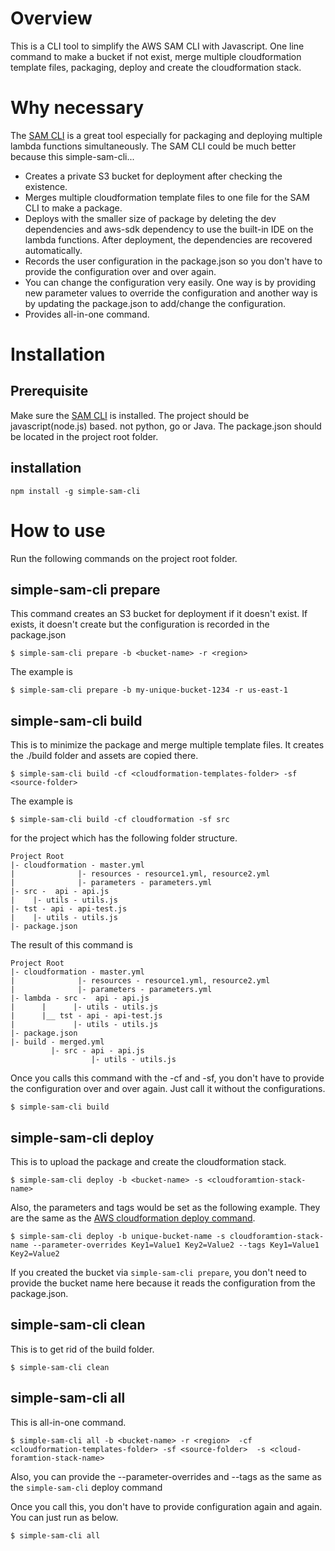 # Overview

This is a CLI tool to simplify the AWS SAM CLI with Javascript. One line command to make a bucket if not exist, merge multiple cloudformation template files, packaging, deploy and create the cloudformation stack.

# Why necessary 

The [SAM CLI](https://github.com/awslabs/aws-sam-cli) is a great tool especially for packaging and deploying multiple lambda functions simultaneously. 
The SAM CLI could be much better because this simple-sam-cli...

- Creates a private S3 bucket for deployment after checking the existence. 
- Merges multiple cloudformation template files to one file for the SAM CLI to make a package. 
- Deploys with the smaller size of package by deleting the dev dependencies and aws-sdk dependency to use the built-in IDE on the lambda functions. After deployment, the dependencies are recovered automatically.
- Records the user configuration in the package.json so you don't have to provide the configuration over and over again.
- You can change the configuration very easily. One way is by providing new parameter values to override the configuration and another way is by updating the package.json to add/change the configuration.
- Provides all-in-one command.

# Installation

## Prerequisite

Make sure the [SAM CLI](https://github.com/awslabs/aws-sam-cli) is installed.
The project should be javascript(node.js) based. not python, go or Java. The package.json should be located in the project root folder.

## installation

```
npm install -g simple-sam-cli
```

# How to use

Run the following commands on the project root folder.

## simple-sam-cli prepare

This command creates an S3 bucket for deployment if it doesn't exist. If exists, it doesn't create but the configuration is recorded in the package.json

```
$ simple-sam-cli prepare -b <bucket-name> -r <region>
```

The example is

```
$ simple-sam-cli prepare -b my-unique-bucket-1234 -r us-east-1
```

## simple-sam-cli build

This is to minimize the package and merge multiple template files. It creates the ./build folder and assets are copied there.

```
$ simple-sam-cli build -cf <cloudformation-templates-folder> -sf <source-folder> 
```

The example is

```
$ simple-sam-cli build -cf cloudformation -sf src
```

for the project which has the following folder structure.

```
Project Root
|- cloudformation - master.yml
|              |- resources - resource1.yml, resource2.yml
|              |- parameters - parameters.yml
|- src -  api - api.js
|    |- utils - utils.js
|- tst - api - api-test.js
|    |- utils - utils.js
|- package.json
```

The result of this command is

```
Project Root
|- cloudformation - master.yml
|              |- resources - resource1.yml, resource2.yml
|              |- parameters - parameters.yml
|- lambda - src -  api - api.js
|      |      |- utils - utils.js
|      |__ tst - api - api-test.js
|             |- utils - utils.js
|- package.json
|- build - merged.yml
         |- src - api - api.js
                  |- utils - utils.js
```

Once you calls this command with the -cf and -sf, you don't have to provide the configuration over and over again. Just call it without the configurations.

```
$ simple-sam-cli build
```

## simple-sam-cli deploy

This is to upload the package and create the cloudformation stack.

```
$ simple-sam-cli deploy -b <bucket-name> -s <cloudforamtion-stack-name>
```

Also, the parameters and tags would be set as the following example. They are the same as the [AWS cloudformation deploy command](https://docs.aws.amazon.com/cli/latest/reference/cloudformation/deploy/index.html). 

 
```
$ simple-sam-cli deploy -b unique-bucket-name -s cloudforamtion-stack-name --parameter-overrides Key1=Value1 Key2=Value2 --tags Key1=Value1 Key2=Value2
```


If you created the bucket via `simple-sam-cli prepare`, you don't need to provide the bucket name here because it reads the configuration from the package.json.


## simple-sam-cli clean

This is to get rid of the build folder.

```
$ simple-sam-cli clean
```

## simple-sam-cli all

This is all-in-one command. 

```
$ simple-sam-cli all -b <bucket-name> -r <region>  -cf <cloudformation-templates-folder> -sf <source-folder>  -s <cloud-foramtion-stack-name> 
```

Also, you can provide the --parameter-overrides and --tags as the same as the `simple-sam-cli` deploy command

Once you call this, you don't have to provide configuration again and again. You can just run as below.

```
$ simple-sam-cli all 
```